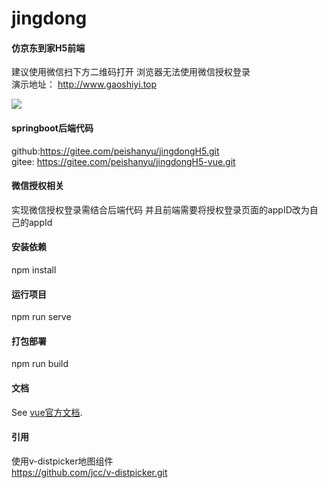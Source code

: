 # jingdong
#### 仿京东到家H5前端
建议使用微信扫下方二维码打开 浏览器无法使用微信授权登录  
演示地址： http://www.gaoshiyi.top

<img src="C:\Users\10741\OneDrive\桌面\jingdong\src\assets\qrCode.png"/>

#### springboot后端代码
github:https://gitee.com/peishanyu/jingdongH5.git  
gitee: https://gitee.com/peishanyu/jingdongH5-vue.git

#### 微信授权相关
实现微信授权登录需结合后端代码 并且前端需要将授权登录页面的appID改为自己的appId

#### 安装依赖
npm install
#### 运行项目
npm run serve
#### 打包部署
npm run build

#### 文档
See [vue官方文档](https://cn.vuejs.org/).

#### 引用
使用v-distpicker地图组件  
https://github.com/jcc/v-distpicker.git